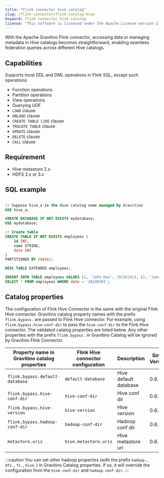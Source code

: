 ```yaml
---
title: "Flink connector hive catalog"
slug: /flink-connector/flink-catalog-hive
keyword: flink connector hive catalog
license: "This software is licensed under the Apache License version 2."
---
```


With the Apache Gravitino Flink connector, accessing data or managing metadata in Hive catalogs becomes straightforward, enabling seamless federation queries across different Hive catalogs.

## Capabilities

Supports most DDL and DML operations in Flink SQL, except such operations:

- Function operations 
- Partition operations
- View operations
- Querying UDF
- `LOAD` clause
- `UNLOAD` clause
- `CREATE TABLE LIKE` clause
- `TRUCATE TABLE` clause
- `UPDATE` clause
- `DELETE` clause
- `CALL` clause

## Requirement

* Hive metastore 2.x
* HDFS 2.x or 3.x

## SQL example


```sql

// Suppose hive_a is the Hive catalog name managed by Gravitino
USE hive_a;

CREATE DATABASE IF NOT EXISTS mydatabase;
USE mydatabase;

// Create table
CREATE TABLE IF NOT EXISTS employees (
    id INT,
    name STRING,
    date INT
)
PARTITIONED BY (date);

DESC TABLE EXTENDED employees;

INSERT INTO TABLE employees VALUES (1, 'John Doe', 20240101), (2, 'Jane Smith', 20240101);
SELECT * FROM employees WHERE date = '20240101';
```

## Catalog properties

The configuration of Flink Hive Connector is the same with the original Flink Hive connector.
Gravitino catalog property names with the prefix `flink.bypass.` are passed to Flink Hive connector. For example, using `flink.bypass.hive-conf-dir` to pass the `hive-conf-dir` to the Flink Hive connector.
The validated catalog properties are listed below. Any other properties with the prefix `flink.bypass.` in Gravitino Catalog will be ignored by Gravitino Flink Connector.

| Property name in Gravitino catalog properties | Flink Hive connector configuration | Description           | Since Version |
|-----------------------------------------------|------------------------------------|-----------------------|---------------|
| `flink.bypass.default-database`               | `default-database`                 | Hive default database | 0.6.0         |
| `flink.bypass.hive-conf-dir`                  | `hive-conf-dir`                    | Hive conf dir         | 0.6.0         |
| `flink.bypass.hive-version`                   | `hive-version`                     | Hive version          | 0.6.0         |
| `flink.bypass.hadoop-conf-dir`                | `hadoop-conf-dir`                  | Hadoop conf dir       | 0.6.0         |
| `metastore.uris`                              | `hive.metastore.uris`              | Hive metastore uri    | 0.6.0         |

:::caution
You can set other hadoop properties (with the prefix `hadoop.`, `dfs.`, `fs.`, `hive.`) in Gravitino Catalog properties. If so, it will override
the configuration from the `hive-conf-dir` and `hadoop-conf-dir`.
:::
